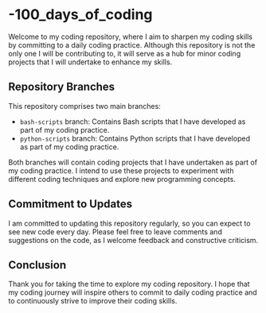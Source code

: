 # -100_days_of_coding

Welcome to my coding repository, where I aim to sharpen my coding skills by committing to a daily coding practice. Although this repository is not the only one I will be contributing to, it will serve as a hub for minor coding projects that I will undertake to enhance my skills.

## Repository Branches

This repository comprises two main branches:

- `bash-scripts` branch: Contains Bash scripts that I have developed as part of my coding practice.
- `python-scripts` branch: Contains Python scripts that I have developed as part of my coding practice.

Both branches will contain coding projects that I have undertaken as part of my coding practice. I intend to use these projects to experiment with different coding techniques and explore new programming concepts.

## Commitment to Updates

I am committed to updating this repository regularly, so you can expect to see new code every day. Please feel free to leave comments and suggestions on the code, as I welcome feedback and constructive criticism.

## Conclusion

Thank you for taking the time to explore my coding repository. I hope that my coding journey will inspire others to commit to daily coding practice and to continuously strive to improve their coding skills.
